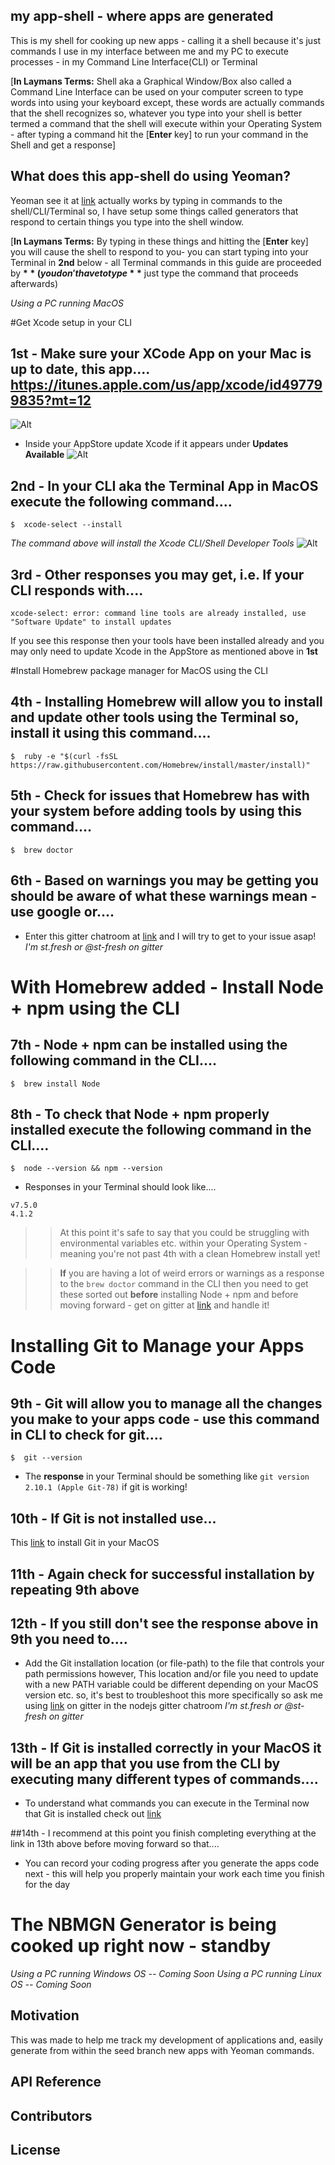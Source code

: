 ## my app-shell - where apps are generated

This is my shell for cooking up new apps - calling it a shell because it's just commands I use in my interface between me and my PC to execute processes - in my Command Line Interface(CLI) or Terminal

[**In Laymans Terms:** Shell aka a Graphical Window/Box also called a Command Line Interface can be used on your computer screen to type words into using your keyboard except, these words are actually commands that the shell recognizes so, whatever you type into your shell is better termed a command that the shell will execute within your Operating System - after typing a command hit the [**Enter** key] to run your command in the Shell and get a response]

## What does this app-shell do using Yeoman?

Yeoman see it at [link](http://yeoman.io "Title") actually works by typing in commands to the shell/CLI/Terminal so, I have setup some things called generators that respond to certain things you type into the shell window.

[**In Laymans Terms:** By typing in these things and hitting the [**Enter** key] you will cause the shell to respond to you- you can start typing into your Terminal in **2nd** below - all Terminal commands in this guide are proceeded by **$** (you don't have to type **$** just type the command that proceeds afterwards)

*Using a PC running MacOS*

#Get Xcode setup in your CLI
## 1st - Make sure your XCode App on your Mac is up to date, this app.... https://itunes.apple.com/us/app/xcode/id497799835?mt=12 
![Alt](http://res.cloudinary.com/hrscywv4p/image/upload/c_limit,h_9000,w_1200,f_auto,q_90/v1/270318/Screen_Shot_2017-02-10_at_12.47.46_AM_s5yvoy.png "Title")
* Inside your AppStore update Xcode if it appears under **Updates Available** 
![Alt](http://res.cloudinary.com/hrscywv4p/image/upload/c_limit,h_9000,w_1200,f_auto,q_90/v1/270318/Screen_Shot_2017-02-10_at_12.47.05_AM_pieoc7.png "Title")

## 2nd - In your CLI aka the Terminal App in MacOS execute the following command....
```
$  xcode-select --install
```
*The command above will install the Xcode CLI/Shell Developer Tools*
![Alt](http://res.cloudinary.com/hrscywv4p/image/upload/c_limit,h_9000,w_1200,f_auto/v1/270318/Screen_Shot_2017-02-10_at_12.40.05_AM_frvsyl.png "Title")
## 3rd - Other responses you may get, i.e. If your CLI responds with....
```
xcode-select: error: command line tools are already installed, use "Software Update" to install updates
``` 
If you see this response then your tools have been installed already and you may only need to update Xcode in the AppStore as mentioned above in **1st**

#Install Homebrew package manager for MacOS using the CLI
## 4th - Installing Homebrew will allow you to install and update other tools using the Terminal so, install it using this command....
```
$  ruby -e "$(curl -fsSL https://raw.githubusercontent.com/Homebrew/install/master/install)"
```
## 5th - Check for issues that Homebrew has with your system before adding tools by using this command....
```
$  brew doctor
```
## 6th - Based on warnings you may be getting you should be aware of what these warnings mean - use google or....
* Enter this gitter chatroom at [link](https://gitter.im/caskroom/homebrew-cask?utm_source=share-link&utm_medium=link&utm_campaign=share-link "Title") and I will try to get to your issue asap! *I'm st.fresh or @st-fresh on gitter*

# With Homebrew added - Install Node + npm using the CLI
## 7th - Node + npm can be installed using the following command in the CLI....
```
$  brew install Node
```
## 8th - To check that Node + npm properly installed execute the following command in the CLI....
```
$  node --version && npm --version
```
* Responses in your Terminal should look like....
```
v7.5.0
4.1.2
```


> > At this point it's safe to say that you could be struggling with environmental variables etc. within your Operating System - meaning you're not past 4th with a clean Homebrew install yet!

> > **If** you are having a lot of weird errors or warnings as a response to the `brew doctor` command in the CLI then you need to get these sorted out **before** installing Node + npm and before moving forward - get on gitter at [link](https://gitter.im/caskroom/homebrew-cask?utm_source=share-link&utm_medium=link&utm_campaign=share-link "Title") and handle it!

# Installing Git to Manage your Apps Code
## 9th - Git will allow you to manage all the changes you make to your apps code - use this command in CLI to check for git....
```
$  git --version
``` 
* The **response** in your Terminal should be something like `git version 2.10.1 (Apple Git-78)` if git is working!

## 10th - If Git is not installed use...
This [link](https://git-scm.com/ "Title") to install Git in your MacOS 
## 11th -  Again check for successful installation by repeating 9th above
## 12th -  If you still don't see the response above in 9th you need to....
* Add the Git installation location (or file-path) to the file that controls your path permissions however, This location and/or file you need to update with a new PATH variable could be different depending on your MacOS version etc. so, it's best to troubleshoot this more specifically so ask me using [link](https://gitter.im/gitterHQ/nodejs?utm_source=share-link&utm_medium=link&utm_campaign=share-link "Title") on gitter in the nodejs gitter chatroom *I'm st.fresh or @st-fresh on gitter*

## 13th - If Git is installed correctly in your MacOS it will be an app that you use from the CLI by executing many different types of commands....
* To understand what commands you can execute in the Terminal now that Git is installed check out [link](https://try.github.io/levels/1/challenges/1 "Title") 

##14th - I recommend at this point you finish completing everything at the link in 13th above before moving forward so that....
* You can record your coding progress after you generate the apps code next - this will help you properly maintain your work each time you finish for the day

# The NBMGN Generator is being cooked up right now - standby
*Using a PC running Windows OS -- Coming Soon*
*Using a PC running Linux OS -- Coming Soon*

## Motivation

This was made to help me track my development of applications and, easily generate from within the seed branch new apps with Yeoman commands.

## API Reference

## Contributors

## License